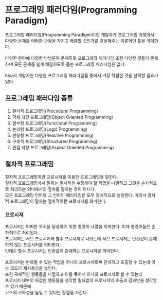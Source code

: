 # 프로그래밍 패러다임(Programming Paradigm)
프로그래밍 패러다임(Programming Paradigm)이란 개발자가 프로그래밍 과정에서 다양한 문제를 어떠한 관점을 가지고 해결할 것인가를 결정해주는 이론적인 틀을 의미한다. <br/><br/>
다양한 분야에 다양한 방법론이 존재하듯 프로그래밍 패러다임 또한 다양한 것들이 존재하며 모든 문제를 쉽게 해결하도록 돕는 프로그래밍 패러다임은 없다.<br/><br/>
따라서 개발자는 다양한 프로그래밍 패러다임들 중에서 가장 적합한 것을 선택할 필요가 있다.
## 프로그래밍 패러다임 종류
1. 절차적 프로그래밍(Procedural Programming)
2. 객체 지향 프로그래밍(Object Oriented Programming)
3. 함수형 프로그래밍(Functional Programming)
4. 논리형 프로그래밍(Logic Programming)
5. 반응형 프로그래밍(Reactive Programming)
5. 구조적 프로그래밍(Structured Programming)
6. 관점 지향 프로그래밍(Aspect Oriented Programming)
## 절차적 프로그래밍
절차적 프로그래밍이란 프로시저를 이용한 프로그래밍을 말한다.<br/>
절차적 프로그래밍에서 말하는 절차적은 수행해야 할 작업을 나열하고 그것을 순차적으로 처리하는 의미에서의 절차를 말하는 것이 아니다.<br/>
모든 프로그래밍 언어와 그 언어의 패러다임은 모두 절차적으로 실행된다. 따라서 절차적 프로그래밍이 말하는 절차적이란 프로시저를 의미한다.<br/>
### 프로시저
프로시저는 어떠한 목적을 달성하기 위한 명령어 나열을 의미한다. 이때 명령어들은 순차적으로 처리된다.<br/>
프로시저는 서브 프로시저와 함수 프로시저로 나뉘는데 서브 프로시저는 반환값이 존재하지 않는 프로시저를 의미한다.<br/>
반대로 함수 프로시저는 반환값이 존재하는 프로시저를 의미한다.<br/>
<br/>
프로시저는 반복될 수 있는 작업을 하나의 프로시저로써 관리하고 호출할 수 있는데 이는 코드의 재사용성을 높인다.<br/>
또한 구체적인 행동들을 나열하고 이를 묶어서 하나의 프로시저로 볼 수 있는데<br/>
프로시저 내부의 복잡한 행동들을 생각할 필요없이 프로시저의 호출과 결과만을 생각할 수 있기 때문에<br/>
코드의 가독성을 높일 수 있다는 장점을 가진다.